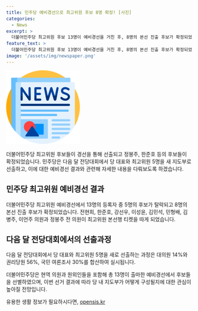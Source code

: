 ```yaml
---
title: 민주당 예비경선으로 최고위원 후보 8명 확정! [사진]
categories:
  - News
excerpt: >
  더불어민주당 최고위원 후보 13명이 예비경선을 거친 후, 8명의 본선 진출 후보가 확정되었다. 이번 예비경선에서 현역 의원과 원외인 등 다양한 출마자들이 경쟁했고, 김두관, 김지수, 이재명 등 당대표 후보들의 활약도 눈에 띄었다. 다음 달 전당대회에서는 당 대표와 최고위원 5명을 새로 선출하게 되며, 대의원, 권리당원, 국민 여론조사를 고려한 투표가 진행될 예정이다.
feature_text: >
  더불어민주당 최고위원 후보 13명이 예비경선을 거친 후, 8명의 본선 진출 후보가 확정되었다. 이번 예비경선에서 현역 의원과 원외인 등 다양한 출마자들이 경쟁했고, 김두관, 김지수, 이재명 등 당대표 후보들의 활약도 눈에 띄었다. 다음 달 전당대회에서는 당 대표와 최고위원 5명을 새로 선출하게 되며, 대의원, 권리당원, 국민 여론조사를 고려한 투표가 진행될 예정이다.
image: '/assets/img/newspaper.png'
---
```


<p><img src="/assets/img/newspaper.png" alt="kimp 속보" /></p>

<p>더불어민주당 최고위원 후보들이 경선을 통해 선출되고 정봉주, 한준호 등의 후보들이 확정되었습니다. 민주당은 다음 달 전당대회에서 당 대표와 최고위원 5명을 새 지도부로 선출하고, 이에 대한 예비경선 결과와 관련해 자세한 내용을 다뤄보도록 하겠습니다. </p>

<h2 data-ke-size="size26">민주당 최고위원 예비경선 결과</h2>

<p data-ke-size="size16">더불어민주당 최고위원 예비경선에서 13명의 등록자 중 5명의 후보가 탈락되고 8명의 본선 진출 후보가 확정되었습니다. 전현희, 한준호, 강선우, 이성윤, 김민석, 민형배, 김병주, 이언주 의원과 정봉주 전 의원이 최고위원 본선행 티켓을 따게 되었습니다.</p>

<h2 data-ke-size="size26">다음 달 전당대회에서의 선출과정</h2>

<p data-ke-size="size16">다음 달 전당대회에서 당 대표와 최고위원 5명을 새로 선출하는 과정은 대의원 14%와 권리당원 56%, 국민 여론조사 30%를 합산하여 실시됩니다.</p>

<p>더불어민주당은 현역 의원과 원외인들을 포함해 총 13명이 출마한 예비경선에서 후보들을 선별하였으며, 이번 선거 결과에 따라 당 내 지도부가 어떻게 구성될지에 대한 관심이 높아질 전망입니다.</p>
유용한 생활 정보가 필요하시다면, <a href="https://opensis.kr" rel="dofollow">opensis.kr</a>


